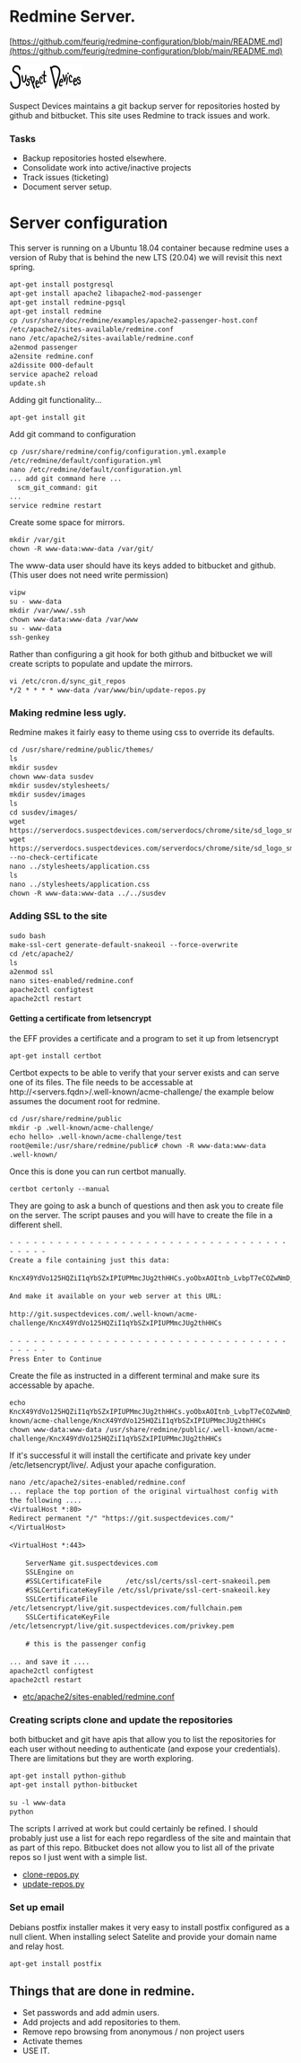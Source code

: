 # Redmine Server.
[https://github.com/feurig/redmine-configuration/blob/main/README.md](https://github.com/feurig/redmine-configuration/blob/main/README.md)

![](https://github.com/feurig/redmine-configuration/blob/main/usr/share/redmine/public/themes/susdev/images/sd_logo_sm.png?raw=true)

Suspect Devices maintains a git backup server for repositories hosted by github and bitbucket. This site uses Redmine to track issues and work. 

### Tasks
* Backup repositories hosted elsewhere.
* Consolidate work into active/inactive projects
* Track issues (ticketing)
* Document server setup.

# Server configuration
This server is running on a Ubuntu 18.04 container because redmine uses a version of Ruby that is behind the new LTS (20.04) we will revisit this next spring.

```
apt-get install postgresql
apt-get install apache2 libapache2-mod-passenger
apt-get install redmine-pgsql
apt-get install redmine
cp /usr/share/doc/redmine/examples/apache2-passenger-host.conf /etc/apache2/sites-available/redmine.conf
nano /etc/apache2/sites-available/redmine.conf
a2enmod passenger
a2ensite redmine.conf
a2dissite 000-default
service apache2 reload
update.sh
```
Adding git functionality...

```
apt-get install git
```
Add git command to configuration

```
cp /usr/share/redmine/config/configuration.yml.example /etc/redmine/default/configuration.yml
nano /etc/redmine/default/configuration.yml
... add git command here ...
  scm_git_command: git
...
service redmine restart
```
Create some space for mirrors.

```
mkdir /var/git
chown -R www-data:www-data /var/git/
```
The www-data user should have its keys added to bitbucket and github. (This user does not need write permission)

```
vipw
su - www-data
mkdir /var/www/.ssh
chown www-data:www-data /var/www
su - www-data
ssh-genkey

```
Rather than configuring a git hook for both github and bitbucket we will create scripts to populate and update the mirrors. 

```
vi /etc/cron.d/sync_git_repos
*/2 * * * * www-data /var/www/bin/update-repos.py
```
### Making redmine less ugly.
Redmine makes it fairly easy to theme using css to override its defaults.

```
cd /usr/share/redmine/public/themes/
ls
mkdir susdev
chown www-data susdev
mkdir susdev/stylesheets/
mkdir susdev/images
ls
cd susdev/images/
wget https://serverdocs.suspectdevices.com/serverdocs/chrome/site/sd_logo_sm.png
wget https://serverdocs.suspectdevices.com/serverdocs/chrome/site/sd_logo_sm.png --no-check-certificate
nano ../stylesheets/application.css 
ls
nano ../stylesheets/application.css 
chown -R www-data:www-data ../../susdev
```
### Adding SSL to the site 

```
sudo bash
make-ssl-cert generate-default-snakeoil --force-overwrite 
cd /etc/apache2/
ls
a2enmod ssl
nano sites-enabled/redmine.conf 
apache2ctl configtest
apache2ctl restart
```
#### Getting a certificate from letsencrypt
the EFF provides a certificate and a program to set it up from letsencrypt

```
apt-get install certbot
```
Certbot expects to be able to verify that your server exists and can serve one of its files. The file needs to be accessable at http://\<servers.fqdn>/.well-known/acme-challenge/ the example below assumes the document root for redmine.

```
cd /usr/share/redmine/public
mkdir -p .well-known/acme-challenge/
echo hello> .well-known/acme-challenge/test
root@emile:/usr/share/redmine/public# chown -R www-data:www-data .well-known/
```
Once this is done you can run certbot manually. 

```
certbot certonly --manual
```
They are going to ask a bunch of questions and then ask you to create file on the server.
The script pauses and you will have to create the file in a different shell. 

```
- - - - - - - - - - - - - - - - - - - - - - - - - - - - - - - - - - - - - - - -
Create a file containing just this data:

KncX49YdVo125HQZiI1qYbSZxIPIUPMmcJUg2thHHCs.yoObxAOItnb_LvbpT7eCOZwNmD_ROuCOAkQqFAoKSTc

And make it available on your web server at this URL:

http://git.suspectdevices.com/.well-known/acme-challenge/KncX49YdVo125HQZiI1qYbSZxIPIUPMmcJUg2thHHCs

- - - - - - - - - - - - - - - - - - - - - - - - - - - - - - - - - - - - - - - -
Press Enter to Continue
```
Create the file as instructed in a different terminal and make sure its accessable by apache.

```
echo KncX49YdVo125HQZiI1qYbSZxIPIUPMmcJUg2thHHCs.yoObxAOItnb_LvbpT7eCOZwNmD_ROuCOAkQqFAoKSTc>/usr/share/redmine/public/.well-known/acme-challenge/KncX49YdVo125HQZiI1qYbSZxIPIUPMmcJUg2thHHCs
chown www-data:www-data /usr/share/redmine/public/.well-known/acme-challenge/KncX49YdVo125HQZiI1qYbSZxIPIUPMmcJUg2thHHCs
```
If it's successful it will install the certificate and private key under /etc/letsencrypt/live/. Adjust your apache configuration. 

```
nano /etc/apache2/sites-enabled/redmine.conf
... replace the top portion of the original virtualhost config with the following ....
<VirtualHost *:80>
Redirect permanent "/" "https://git.suspectdevices.com/"
</VirtualHost> 

<VirtualHost *:443>

    ServerName git.suspectdevices.com
    SSLEngine on
    #SSLCertificateFile      /etc/ssl/certs/ssl-cert-snakeoil.pem
    #SSLCertificateKeyFile /etc/ssl/private/ssl-cert-snakeoil.key
    SSLCertificateFile   /etc/letsencrypt/live/git.suspectdevices.com/fullchain.pem
    SSLCertificateKeyFile   /etc/letsencrypt/live/git.suspectdevices.com/privkey.pem

    # this is the passenger config
    
... and save it ....
apache2ctl configtest
apache2ctl restart
```
* [etc/apache2/sites-enabled/redmine.conf](https://github.com/feurig/redmine-configuration/blob/main/etc/apache2/sites-enabled/redmine.conf)


### Creating scripts clone and update the repositories
both bitbucket and git have apis that allow you to list the repositories for each user without needing to authenticate (and expose your credentials). There are limitations but they are worth exploring. 

```
apt-get install python-github
apt-get install python-bitbucket

su -l www-data
python
```
The scripts I arrived at work but could certainly be refined. 
I should probably just use a list for each repo regardless of the site and maintain that as part of this repo. Bitbucket does not allow you to list all of the private repos so I just went with a simple list.

* [clone-repos.py](https://github.com/feurig/redmine-configuration/blob/main/var/www/bin/clone-repos.py)
* [update-repos.py](https://github.com/feurig/redmine-configuration/blob/main/var/www/bin/update-repos.py)

### Set up email 
Debians postfix installer makes it very easy to install postfix configured as a null client. When installing select Satelite and provide your domain name and relay host.

```
apt-get install postfix
```
## Things that are done in redmine.
* Set passwords and add admin users.
* Add projects and add repositories to them. 
* Remove repo browsing from anonymous / non project users
* Activate themes
* USE IT.

